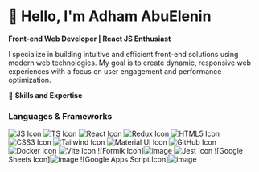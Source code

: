 # 👋 Hello, I'm **Adham AbuElenin**  

**Front-end Web Developer | React JS Enthusiast**  

I specialize in building intuitive and efficient front-end solutions using modern web technologies. My goal is to create dynamic, responsive web experiences with a focus on user engagement and performance optimization.

🌟 **Skills and Expertise**  

### **Languages & Frameworks**  
![JS Icon](https://img.icons8.com/color/40/000000/javascript.png) ![TS Icon](https://img.icons8.com/color/40/000000/typescript.png) ![React Icon](https://img.icons8.com/ultraviolet/40/000000/react.png) ![Redux Icon](https://img.icons8.com/color/40/000000/redux.png) ![HTML5 Icon](https://img.icons8.com/color/40/000000/html-5.png) ![CSS3 Icon](https://img.icons8.com/color/40/000000/css3.png) ![Tailwind Icon](https://img.icons8.com/color/40/000000/tailwindcss.png) ![Material UI Icon](https://img.icons8.com/color/40/000000/material-ui.png)
![GitHub Icon](https://img.icons8.com/fluent/40/000000/github.png) ![Docker Icon](https://img.icons8.com/color/40/000000/docker.png) ![Vite Icon](https://img.icons8.com/color/40/000000/vite.png) ![Formik Icon]![image](https://github.com/user-attachments/assets/a6bb096a-e79d-48b4-9fd2-91f5f769f18d)
 ![Jest Icon](https://img.icons8.com/color/40/000000/jest.png)
![Google Sheets Icon]![image](https://github.com/user-attachments/assets/9240846f-e014-4869-bf40-33448511f4be)
 ![Google Apps Script Icon]![image](https://github.com/user-attachments/assets/8e7494e6-17ec-4d83-b15a-7ab7604e5e24)

